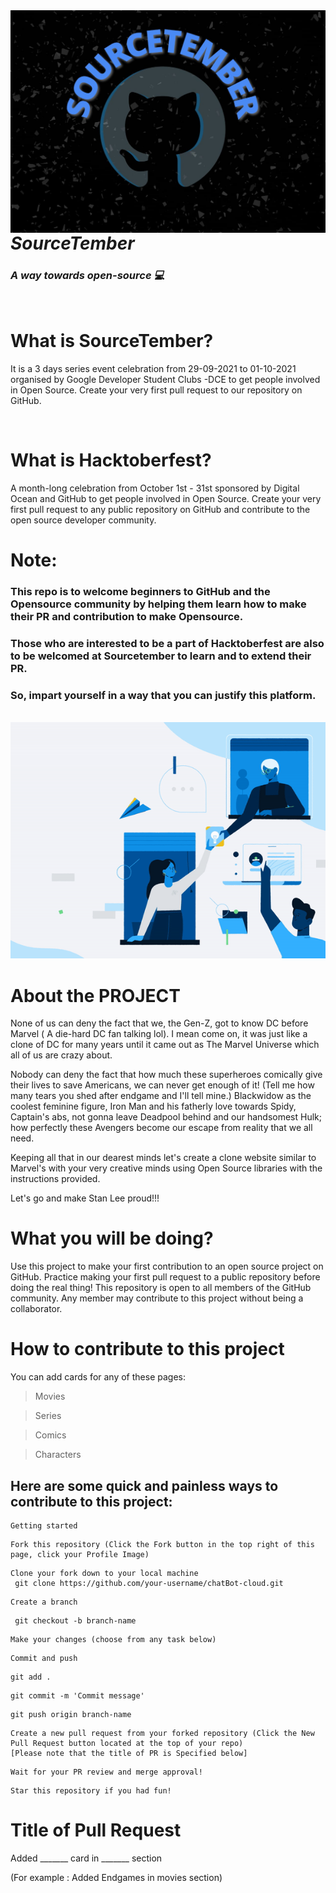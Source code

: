 <img src="./assets/images/readme-logo.jpeg"  alt="logo" width="900"  align="left"/>


# *_SourceTember_* #
### *A way towards open-source 💻* ###
<br>


# What is SourceTember? #
It is a 3 days series event celebration from  29-09-2021 to 01-10-2021 organised by Google Developer Student Clubs -DCE  to get people involved in Open Source. Create your very first pull request  to our repository on GitHub.

<br>

# What is Hacktoberfest? #
A month-long celebration from October 1st - 31st sponsored by Digital Ocean and GitHub to get people involved in Open Source. Create your very first pull request to any public repository on GitHub and contribute to the open source developer community.

# Note:  #
### This repo is to welcome beginners to GitHub and the Opensource community by helping them learn how to make their PR and contribution to make Opensource. ###

### Those who are interested to be a part of Hacktoberfest are also to be welcomed at Sourcetember to learn and to extend their PR. 
### So, impart yourself in a way  that you can justify this platform. ###
<br>





<img src="./assets/images/readme-gif.gif"  alt="logo" />





# About the PROJECT #

None of us can deny the fact that we, the Gen-Z, got to know DC before Marvel ( A die-hard DC fan talking lol). I mean come on, it was just like a clone of DC for many years until it came out as The Marvel Universe which all of us are crazy about. 

Nobody can deny the fact that how much these superheroes comically give their lives to save Americans, we can never get enough of it!
(Tell me how many tears you shed after endgame and I'll tell mine.)
Blackwidow as the coolest feminine figure, Iron Man and his fatherly love towards Spidy, Captain's abs, not gonna leave Deadpool behind and our handsomest Hulk;
how perfectly these Avengers become our escape from reality that we all need. 

Keeping all that in our dearest minds let's create a clone website similar to Marvel's with your very creative minds using Open Source libraries with the instructions provided. 

Let's go and make Stan Lee proud!!!



# What you will be doing? #

Use this project to make your first contribution to an open source project on GitHub. Practice making your first pull request to a public repository before doing the real thing!
This repository is open to all members of the GitHub community. Any member may contribute to this project without being a collaborator.


# How to contribute to this project #
You can add cards for any of these pages:

 > Movies

 > Series

 > Comics
 
 > Characters


## Here are some quick and painless ways to contribute to this project: ##
```
Getting started  
```
``` 
Fork this repository (Click the Fork button in the top right of this page, click your Profile Image)
 ``` 
```
Clone your fork down to your local machine
 git clone https://github.com/your-username/chatBot-cloud.git 
```

```
Create a branch 
```
```
 git checkout -b branch-name
 ```

 ``` 
 Make your changes (choose from any task below) 
 
 ```
```
Commit and push 
```
 ```
 git add . 

 ```
``` 
git commit -m 'Commit message' 
```
``` 
git push origin branch-name 
```

 ``` 
 Create a new pull request from your forked repository (Click the New Pull Request button located at the top of your repo)
 [Please note that the title of PR is Specified below]
 
 ```

```
Wait for your PR review and merge approval!
```

```
Star this repository if you had fun!

 ```

# Title of Pull Request #

Added _______ card in _______ section

(For example : Added Endgames in movies section)